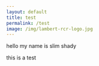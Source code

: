 ```yaml
---
layout: default
title: test
permalink: /test
image: /img/lambert-rcr-logo.jpg
---
```

hello my name is slim shady

this is a test
